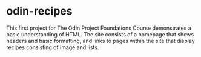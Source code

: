 # odin-recipes
This first project for The Odin Project Foundations Course demonstrates a basic understanding of HTML. The site consists of a homepage that shows headers and basic formatting, and links to pages within the site that display recipes consisting of image and lists.